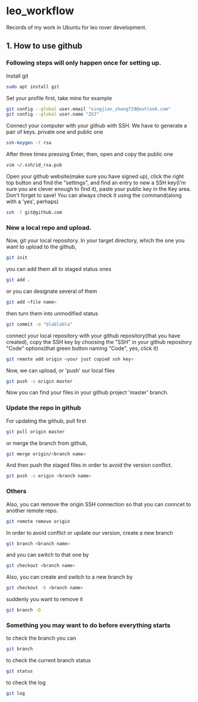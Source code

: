 # leo_workflow
Records of my work in Ubuntu for leo rover development.

## 1. How to use github
### Following steps will only happen once for setting up.
Install git
```bash
sudo apt install git
```
Set your profile first, take mine for example
```bash
git config --global user.email "xingjian_zhang719@outlook.com"
git config --global user.name "ZXJ"
```
Connect your computer with your github with SSH. We have to generate a pair of keys. private one and public one
```bash
ssh-keygen -t rsa
```
After three times pressing Enter, then, open and copy the public one
```bash
vim ~/.ssh/id_rsa.pub
```
Open your github website(make sure you have signed up), click the right top button and find the "settings", and find an entry to new a SSH key(I'm sure you are clever enough to find  it), paste your public key in the Key area. Don't forget to save! You can always check it using the command(along with a 'yes', perhaps)
```bash
ssh -T git@github.com
```

### New a local repo and upload.
Now, git your local repository. In your target directory, which the one you want to upload to the github,
```bash
git init
```
you can add them all to staged status ones
```bash
git add .
```
or you can designate several of them
```bash
git add <file name>
```
then turn them into unmodified status
```bash
git commit -m "blablabla"
```
connect your local repository with your github repository(that you have created), copy the SSH key by choosing the "SSH" in your github repository "Code" options(that green button naming "Code", yes, click it)
```bash
git remote add origin <your just copied ssh key>
```
Now, we can upload, or 'push' our local files
```bash
git push -u origin master
```
Now you can find your files in your github project 'master' branch.

### Update the repo in github
For updating the github, pull first
```bash
git pull origin master
```
or merge the branch from github,
```bash
git merge origin/<branch name>
```

And then push the staged files in order to avoid the version conflict.
```bash
git push -u origin <branch name>
```

### Others
Also, you can remove the origin SSH connection so that you can conncet to another remote repo.
```bash
git remote remove origin
```
In order to avoid conflict or update our version, create a new branch
```bash
git branch <branch name>
```
and you can switch to that one by
```bash
git checkout <branch name>
```
Also, you can create and switch to a new branch by
```bash
git checkout -b <branch name>
```
suddenly you want to remove it
```bash
git branch -D
```

### Something you may want to do before everything starts
to check the branch you can
```bash
git branch
```
to check the current branch status
```bash
git status
```
to check the log
```bash
git log
```
